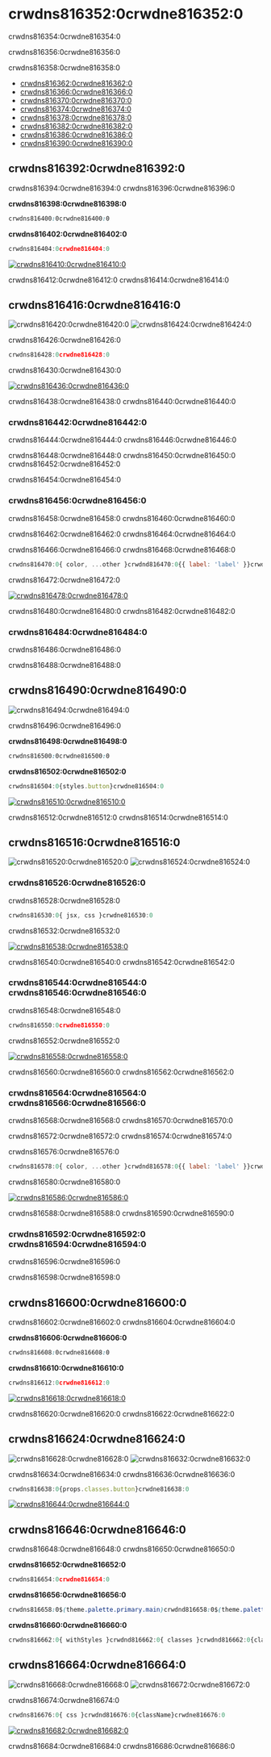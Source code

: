 # crwdns816352:0crwdne816352:0

<p class="description">crwdns816354:0crwdne816354:0</p>

crwdns816356:0crwdne816356:0

crwdns816358:0crwdne816358:0

- [crwdns816362:0crwdne816362:0](crwdns816360:0crwdne816360:0)
- [crwdns816366:0crwdne816366:0](crwdns816364:0crwdne816364:0)
- [crwdns816370:0crwdne816370:0](crwdns816368:0crwdne816368:0)
- [crwdns816374:0crwdne816374:0](crwdns816372:0crwdne816372:0)
- [crwdns816378:0crwdne816378:0](crwdns816376:0crwdne816376:0)
- [crwdns816382:0crwdne816382:0](crwdns816380:0crwdne816380:0)
- [crwdns816386:0crwdne816386:0](crwdns816384:0crwdne816384:0)
- [crwdns816390:0crwdne816390:0](crwdns816388:0crwdne816388:0)

## crwdns816392:0crwdne816392:0

crwdns816394:0crwdne816394:0 crwdns816396:0crwdne816396:0

**crwdns816398:0crwdne816398:0**

```css
crwdns816400:0crwdne816400:0
```

**crwdns816402:0crwdne816402:0**

```jsx
crwdns816404:0crwdne816404:0
```

[![crwdns816410:0crwdne816410:0](crwdns816408:0crwdne816408:0)](crwdns816406:0crwdne816406:0)

crwdns816412:0crwdne816412:0 crwdns816414:0crwdne816414:0

## crwdns816416:0crwdne816416:0

![crwdns816420:0crwdne816420:0](crwdns816418:0crwdne816418:0) ![crwdns816424:0crwdne816424:0](crwdns816422:0crwdne816422:0)

crwdns816426:0crwdne816426:0

```jsx
crwdns816428:0crwdne816428:0
```

crwdns816430:0crwdne816430:0

[![crwdns816436:0crwdne816436:0](crwdns816434:0crwdne816434:0)](crwdns816432:0crwdne816432:0)

crwdns816438:0crwdne816438:0 crwdns816440:0crwdne816440:0

### crwdns816442:0crwdne816442:0

crwdns816444:0crwdne816444:0 crwdns816446:0crwdne816446:0

crwdns816448:0crwdne816448:0 crwdns816450:0crwdne816450:0 crwdns816452:0crwdne816452:0

crwdns816454:0crwdne816454:0

### crwdns816456:0crwdne816456:0

crwdns816458:0crwdne816458:0 crwdns816460:0crwdne816460:0

crwdns816462:0crwdne816462:0 crwdns816464:0crwdne816464:0

crwdns816466:0crwdne816466:0 crwdns816468:0crwdne816468:0

```jsx
crwdns816470:0{ color, ...other }crwdnd816470:0{{ label: 'label' }}crwdnd816470:0{...other}crwdne816470:0
```

crwdns816472:0crwdne816472:0

[![crwdns816478:0crwdne816478:0](crwdns816476:0crwdne816476:0)](crwdns816474:0crwdne816474:0)

crwdns816480:0crwdne816480:0 crwdns816482:0crwdne816482:0

### crwdns816484:0crwdne816484:0

crwdns816486:0crwdne816486:0

crwdns816488:0crwdne816488:0

## crwdns816490:0crwdne816490:0

![crwdns816494:0crwdne816494:0](crwdns816492:0crwdne816492:0)

crwdns816496:0crwdne816496:0

**crwdns816498:0crwdne816498:0**

```css
crwdns816500:0crwdne816500:0
```

**crwdns816502:0crwdne816502:0**

```jsx
crwdns816504:0{styles.button}crwdne816504:0
```

[![crwdns816510:0crwdne816510:0](crwdns816508:0crwdne816508:0)](crwdns816506:0crwdne816506:0)

crwdns816512:0crwdne816512:0 crwdns816514:0crwdne816514:0

## crwdns816516:0crwdne816516:0

![crwdns816520:0crwdne816520:0](crwdns816518:0crwdne816518:0) ![crwdns816524:0crwdne816524:0](crwdns816522:0crwdne816522:0)

### crwdns816526:0crwdne816526:0

crwdns816528:0crwdne816528:0

```jsx
crwdns816530:0{ jsx, css }crwdne816530:0
```

crwdns816532:0crwdne816532:0

[![crwdns816538:0crwdne816538:0](crwdns816536:0crwdne816536:0)](crwdns816534:0crwdne816534:0)

crwdns816540:0crwdne816540:0 crwdns816542:0crwdne816542:0

### crwdns816544:0crwdne816544:0 crwdns816546:0crwdne816546:0

crwdns816548:0crwdne816548:0

```jsx
crwdns816550:0crwdne816550:0
```

crwdns816552:0crwdne816552:0

[![crwdns816558:0crwdne816558:0](crwdns816556:0crwdne816556:0)](crwdns816554:0crwdne816554:0)

crwdns816560:0crwdne816560:0 crwdns816562:0crwdne816562:0

### crwdns816564:0crwdne816564:0 crwdns816566:0crwdne816566:0

crwdns816568:0crwdne816568:0 crwdns816570:0crwdne816570:0

crwdns816572:0crwdne816572:0 crwdns816574:0crwdne816574:0

crwdns816576:0crwdne816576:0

```jsx
crwdns816578:0{ color, ...other }crwdnd816578:0{{ label: 'label' }}crwdnd816578:0{...other}crwdne816578:0
```

crwdns816580:0crwdne816580:0

[![crwdns816586:0crwdne816586:0](crwdns816584:0crwdne816584:0)](crwdns816582:0crwdne816582:0)

crwdns816588:0crwdne816588:0 crwdns816590:0crwdne816590:0

### crwdns816592:0crwdne816592:0 crwdns816594:0crwdne816594:0

crwdns816596:0crwdne816596:0

crwdns816598:0crwdne816598:0

## crwdns816600:0crwdne816600:0

crwdns816602:0crwdne816602:0 crwdns816604:0crwdne816604:0

**crwdns816606:0crwdne816606:0**

```css
crwdns816608:0crwdne816608:0
```

**crwdns816610:0crwdne816610:0**

```jsx
crwdns816612:0crwdne816612:0
```

[![crwdns816618:0crwdne816618:0](crwdns816616:0crwdne816616:0)](crwdns816614:0crwdne816614:0)

crwdns816620:0crwdne816620:0 crwdns816622:0crwdne816622:0

## crwdns816624:0crwdne816624:0

![crwdns816628:0crwdne816628:0](crwdns816626:0crwdne816626:0) ![crwdns816632:0crwdne816632:0](crwdns816630:0crwdne816630:0)

crwdns816634:0crwdne816634:0 crwdns816636:0crwdne816636:0

```jsx
crwdns816638:0{props.classes.button}crwdne816638:0
```

[![crwdns816644:0crwdne816644:0](crwdns816642:0crwdne816642:0)](crwdns816640:0crwdne816640:0)

## crwdns816646:0crwdne816646:0

crwdns816648:0crwdne816648:0 crwdns816650:0crwdne816650:0

**crwdns816652:0crwdne816652:0**

```js
crwdns816654:0crwdne816654:0
```

**crwdns816656:0crwdne816656:0**

```css
crwdns816658:0$(theme.palette.primary.main)crwdnd816658:0$(theme.palette.primary.light)crwdnd816658:0$(theme.typography.caption.fontSize)crwdne816658:0
```

**crwdns816660:0crwdne816660:0**

```js
crwdns816662:0{ withStyles }crwdnd816662:0{ classes }crwdnd816662:0{classes.button}crwdne816662:0
```

## crwdns816664:0crwdne816664:0

![crwdns816668:0crwdne816668:0](crwdns816666:0crwdne816666:0) ![crwdns816672:0crwdne816672:0](crwdns816670:0crwdne816670:0)

crwdns816674:0crwdne816674:0

```jsx
crwdns816676:0{ css }crwdnd816676:0{className}crwdne816676:0
```

[![crwdns816682:0crwdne816682:0](crwdns816680:0crwdne816680:0)](crwdns816678:0crwdne816678:0)

crwdns816684:0crwdne816684:0 crwdns816686:0crwdne816686:0